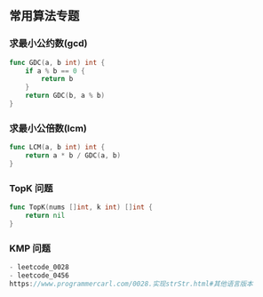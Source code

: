 ## 常用算法专题
### 求最小公约数(gcd)
```go
func GDC(a, b int) int {
	if a % b == 0 {
		return b
	}
	return GDC(b, a % b)
}
```
### 求最小公倍数(lcm)
```go
func LCM(a, b int) int {
	return a * b / GDC(a, b)
}
```

### TopK 问题
```go
func TopK(nums []int, k int) []int {
	return nil
}
```

### KMP 问题
```go
- leetcode_0028
- leetcode_0456
https://www.programmercarl.com/0028.实现strStr.html#其他语言版本
```